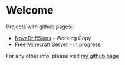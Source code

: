 # Welcome
Projects with github pages:
- [NovaDriftSkins](https://areon546.github.io/NovaDriftSkins/) - Working Copy
- [Free Minecraft Server](https://areon546.github.io/free-oracle-minecraft-server/) - In progress

For any other info, please visit [my github page](https://github.com/areon546)
